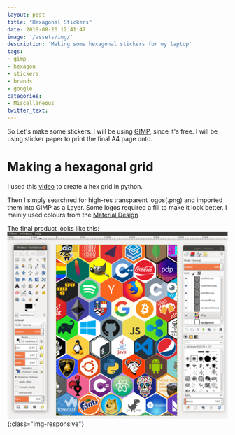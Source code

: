```yaml
---
layout: post
title: "Hexagonal Stickers"
date: 2018-08-20 12:41:47
image: '/assets/img/'
description: 'Making some hexagonal stickers for my laptop'
tags:
- gimp
- hexagon
- stickers
- brands
- google
categories:
- Miscellaneous
twitter_text:
---
```


So Let's make some stickers. I will be using [GIMP](https://www.gimp.org/), since it's free. I will be using sticker paper to print the final A4 page onto.

# Making a hexagonal grid

I used this [video](https://www.youtube.com/watch?v=dHYTjFNSb9w) to create a hex grid in python.

Then I simply searchred for high-res transparent logos(.png) and imported them into GIMP as a Layer. Some logos required a fill to make it look better. I mainly used colours from the [Material Design](https://material.io/design/color/the-color-system.html)

The final product looks like this:
![Output](/assets/img/Stickers/stickers.png){:class="img-responsive"}
















